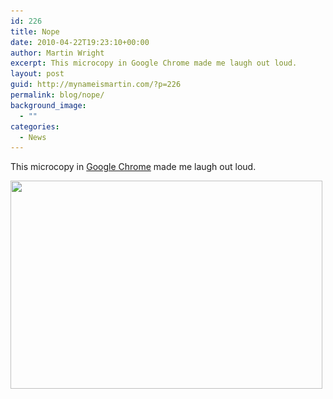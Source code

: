 ```yaml
---
id: 226
title: Nope
date: 2010-04-22T19:23:10+00:00
author: Martin Wright
excerpt: This microcopy in Google Chrome made me laugh out loud.
layout: post
guid: http://mynameismartin.com/?p=226
permalink: blog/nope/
background_image:
  - ""
categories:
  - News
---
```

This microcopy in [Google Chrome](http://www.google.co.uk/chrome) made me laugh out loud.

[<img class="alignleft size-large wp-image-227" title="nope" alt="" src="/assets/img/blog-post-images/2010/04/nope.jpg" width="499" height="333" srcset="/assets/img/blog-post-images/2010/04/nope.jpg 564w, /assets/img/blog-post-images/2010/04/nope-300x200.jpg 300w" sizes="(max-width: 499px) 100vw, 499px" />](http://mynameismartin.com.gridhosted.co.uk/blog/wp-content/uploads/2010/04/nope.jpg)